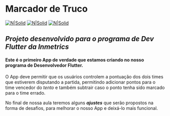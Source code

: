 # Marcador de Truco
[![N|Solid](https://img.shields.io/badge/Flutter-2.10.3-blue)](https://flutter.dev)  [![N|Solid](https://img.shields.io/badge/Dart-2.16.1-lightgrey)](https://dart.dev) [![N|Solid](https://img.shields.io/badge/DevTools-2.9.2-brightgreen)](https://dart.dev)

## _Projeto desenvolvido para o programa de Dev Flutter da Inmetrics_

#### Este é o primeiro App de verdade que estamos criando no nosso programa de Desenvolvedor Flutter.

O App deve permitir que os usuários controlem a pontuação dos dois times que estiverem disputando a partida, permitindo adicionar pontos para o time vencedor do _tento_ e também subtrair caso o ponto tenha sido marcado para o time errado.

No final de nossa aula teremos alguns **_ajustes_** que serão propostos na forma de desafios, para melhorar o nosso App e deixá-lo mais funcional.
